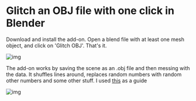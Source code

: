 # Glitch an OBJ file with one click in Blender
Download and install the add-on. Open a blend file with at least one mesh object, and click on 'Glitch OBJ'. That's it.

![img](https://github.com/hanswillem/Blender_Add-on_Glitch_OBJ/blob/master/example_img.png)

The add-on works by saving the scene as an .obj file and then messing with the data. It shuffles lines around, replaces random numbers with random other numbers and some other stuff. I used [this](http://www.srcxor.org/blog/3d-glitching/) as a guide

![img](https://github.com/hanswillem/Blender_Add-on_Glitch_OBJ/blob/master/messing_with_obj.png)
